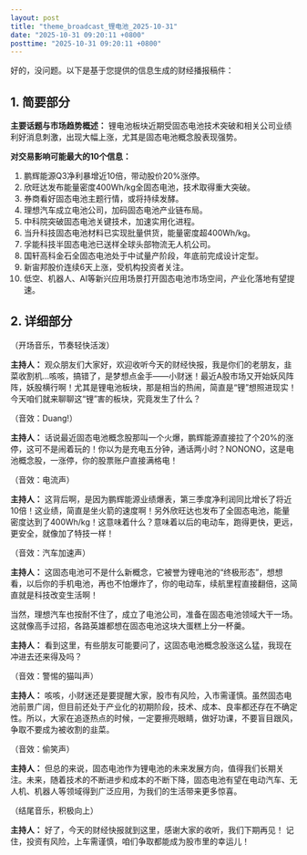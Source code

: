 ```yaml
---
layout: post
title: "theme_broadcast_锂电池_2025-10-31"
date: "2025-10-31 09:20:11 +0800"
posttime: "2025-10-31 09:20:11 +0800"
---
```


好的，没问题。以下是基于您提供的信息生成的财经播报稿件：

## 1. 简要部分

**主要话题与市场趋势概述：**
锂电池板块近期受固态电池技术突破和相关公司业绩利好消息刺激，出现大幅上涨，尤其是固态电池概念股表现强势。

**对交易影响可能最大的10个信息：**

1.  鹏辉能源Q3净利暴增近10倍，带动股价20%涨停。
2.  欣旺达发布能量密度400Wh/kg全固态电池，技术取得重大突破。
3.  券商看好固态电池主题行情，或将持续发酵。
4.  理想汽车成立电池公司，加码固态电池产业链布局。
5.  中科院突破固态电池关键技术，加速实用化进程。
6.  当升科技固态电池材料已实现批量供货，能量密度超400Wh/kg。
7.  孚能科技半固态电池已送样全球头部物流无人机公司。
8.  国轩高科金石全固态电池处于中试量产阶段，年底前完成设计定型。
9.  新宙邦股价连续6天上涨，受机构投资者关注。
10. 低空、机器人、AI等新兴应用场景打开固态电池市场空间，产业化落地有望提速。

## 2. 详细部分

（开场音乐，节奏轻快活泼）

**主持人：** 观众朋友们大家好，欢迎收听今天的财经快报，我是你们的老朋友，韭菜收割机...咳咳，搞错了，是梦想点金手——小财迷！最近A股市场又开始妖风阵阵，妖股横行啊！尤其是锂电池板块，那是相当的热闹，简直是“锂”想照进现实！  今天咱们就来聊聊这“锂”害的板块，究竟发生了什么？

（音效：Duang!）

**主持人：** 话说最近固态电池概念股那叫一个火爆，鹏辉能源直接拉了个20%的涨停，这可不是闹着玩的！你以为是充电五分钟，通话两小时？NONONO，这是电池概念股，一涨停，你的股票账户直接满格电！

（音效：电流声）

**主持人：** 这背后啊，是因为鹏辉能源业绩爆表，第三季度净利润同比增长了将近10倍！这业绩，简直是坐火箭的速度啊！另外欣旺达也发布了全固态电池，能量密度达到了400Wh/kg！这意味着什么？意味着以后的电动车，跑得更快，更远，更安全，就像加了特技一样！

（音效：汽车加速声）

**主持人：** 这固态电池可不是什么新概念，它被誉为锂电池的“终极形态”，想想看，以后你的手机电池，再也不怕爆炸了，你的电动车，续航里程直接翻倍，这简直就是科技改变生活啊！

当然，理想汽车也按耐不住了，成立了电池公司，准备在固态电池领域大干一场。这就像高手过招，各路英雄都想在固态电池这块大蛋糕上分一杯羹。

**主持人：** 看到这里，有些朋友可能要问了，这固态电池概念股涨这么猛，我现在冲进去还来得及吗？

（音效：警惕的猫叫声）

**主持人：** 咳咳，小财迷还是要提醒大家，股市有风险，入市需谨慎。虽然固态电池前景广阔，但目前还处于产业化的初期阶段，技术、成本、良率都还存在不确定性。所以，大家在追逐热点的时候，一定要擦亮眼睛，做好功课，不要盲目跟风， 争取不要成为被收割的韭菜。

（音效：偷笑声）

**主持人：** 但总的来说，固态电池作为锂电池的未来发展方向，值得我们长期关注。未来，随着技术的不断进步和成本的不断下降，固态电池有望在电动汽车、无人机、机器人等领域得到广泛应用，为我们的生活带来更多惊喜。

（结尾音乐，积极向上）

**主持人：** 好了，今天的财经快报就到这里，感谢大家的收听，我们下期再见！ 记住，投资有风险，上车需谨慎，咱们争取都能成为股市里的幸运儿！